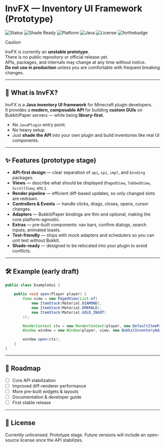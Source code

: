 # InvFX — Inventory UI Framework (Prototype)

![Status](https://img.shields.io/badge/status-prototype-red?style=for-the-badge)
![Shade Ready](https://img.shields.io/badge/shade-ready-blueviolet?style=for-the-badge)
![Platform](https://img.shields.io/badge/platform-bukkit%20%7C%20paper-green?style=for-the-badge)
![Java](https://img.shields.io/badge/java-21+-orange?style=for-the-badge)
![License](https://img.shields.io/badge/license-TBD-lightgrey?style=for-the-badge)
![forthebadge](https://forthebadge.com/images/badges/warning,-this-contains_-plutonium.svg)

> [!CAUTION]
> InvFX is currently an **unstable prototype**.  
> There is no public repository or official release yet.  
> APIs, packages, and internals may change at any time without notice.  
> **Do not use in production** unless you are comfortable with frequent breaking changes.

---

## 🚀 What is InvFX?

InvFX is a **Java inventory UI framework** for Minecraft plugin developers.  
It provides a **modern, composable API** for building **custom GUIs** on Bukkit/Paper servers — while being **library-first**.  

- No `JavaPlugin` entry point.  
- No heavy setup.  
- Just **shade the API** into your own plugin and build inventories like real UI components.

---

## ✨ Features (prototype stage)

- **API-first design** — clear separation of `api`, `spi`, `impl`, and `binding` packages.  
- **Views** — describe what should be displayed (`PagedView`, `TabbedView`, `ScrollView`, etc.).  
- **Render pipeline** — efficient diff-based updates, so only changed slots are redrawn.  
- **Controllers & Events** — handle clicks, drags, closes, opens, cursor changes.  
- **Adapters** — Bukkit/Paper bindings are thin and optional, making the core platform-agnostic.  
- **Extras** — pre-built components: nav bars, confirm dialogs, search inputs, animated toasts.  
- **Test-friendly** — ships with mock adapters and schedulers so you can unit test without Bukkit.  
- **Shade-ready** — designed to be relocated into your plugin to avoid conflicts.

---

## 🛠 Example (early draft)

```java
public class ExampleGui {

    public void open(Player player) {
        View view = new PagedView(List.of(
            new ItemStack(Material.DIAMOND),
            new ItemStack(Material.EMERALD),
            new ItemStack(Material.GOLD_INGOT)
        ));

        RenderContext ctx = new RenderContext(player, new DefaultItemProvider());
        Window window = new Window(player, view, new BukkitInventoryAdapter());

        window.open(ctx);
    }
}
```

---

## 🧭 Roadmap
- [ ] Core API stabilization
- [ ] Improved diff-renderer performance
- [ ] More pre-built widgets & layouts
- [ ] Documentation & developer guide
- [ ] First stable release 

--- 

## 📜 License

Currently unlicensed. Prototype stage.
Future versions will include an open-source license once the API stabilizes.
